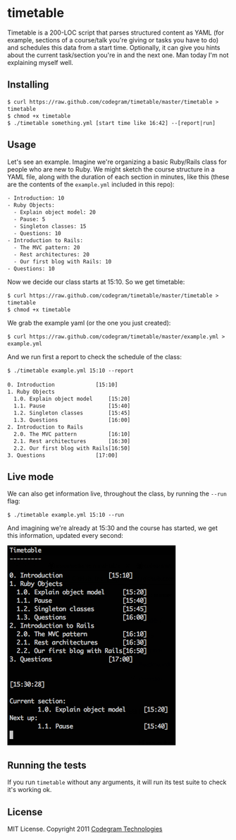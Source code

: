# timetable

Timetable is a 200-LOC script that parses structured content as YAML (for
example, sections of a course/talk you're giving or tasks you have to do)
and schedules this data from a start time. Optionally, it can give you hints
about the current task/section you're in and the next one. Man today I'm not
explaining myself well.

## Installing

    $ curl https://raw.github.com/codegram/timetable/master/timetable > timetable
    $ chmod +x timetable
    $ ./timetable something.yml [start time like 16:42] --[report|run]

## Usage

Let's see an example. Imagine we're organizing a basic Ruby/Rails class for
people who are new to Ruby. We might sketch the course structure in a YAML
file, along with the duration of each section in minutes, like this (these are
the contents of the `example.yml` included in this repo):

    - Introduction: 10
    - Ruby Objects:
      - Explain object model: 20
      - Pause: 5
      - Singleton classes: 15
      - Questions: 10
    - Introduction to Rails:
      - The MVC pattern: 20
      - Rest architectures: 20
      - Our first blog with Rails: 10
    - Questions: 10

Now we decide our class starts at 15:10. So we get timetable:

    $ curl https://raw.github.com/codegram/timetable/master/timetable > timetable
    $ chmod +x timetable

We grab the example yaml (or the one you just created):

    $ curl https://raw.github.com/codegram/timetable/master/example.yml > example.yml

And we run first a report to check the schedule of the class:

    $ ./timetable example.yml 15:10 --report

    0. Introduction             [15:10]
    1. Ruby Objects
      1.0. Explain object model     [15:20]
      1.1. Pause                    [15:40]
      1.2. Singleton classes        [15:45]
      1.3. Questions                [16:00]
    2. Introduction to Rails
      2.0. The MVC pattern          [16:10]
      2.1. Rest architectures       [16:30]
      2.2. Our first blog with Rails[16:50]
    3. Questions                [17:00]

## Live mode

We can also get information live, throughout the class, by running the `--run`
flag:

    $ ./timetable example.yml 15:10 --run

And imagining we're already at 15:30 and the course has started, we get this
information, updated every second:

![Timetable](timetable.png)

## Running the tests

If you run `timetable` without any arguments, it will run its test suite to
check it's working ok.

## License

MIT License. Copyright 2011 [Codegram Technologies](http://codegram.com)
